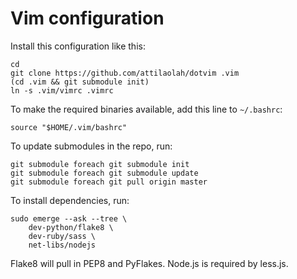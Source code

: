# Vim configuration

Install this configuration like this:

	cd
	git clone https://github.com/attilaolah/dotvim .vim
	(cd .vim && git submodule init)
	ln -s .vim/vimrc .vimrc

To make the required binaries available, add this line to `~/.bashrc`:

	source "$HOME/.vim/bashrc"

To update submodules in the repo, run:

	git submodule foreach git submodule init
	git submodule foreach git submodule update
	git submodule foreach git pull origin master

To install dependencies, run:

	sudo emerge --ask --tree \
		dev-python/flake8 \
		dev-ruby/sass \
		net-libs/nodejs

Flake8 will pull in PEP8 and PyFlakes. Node.js is required by less.js.

